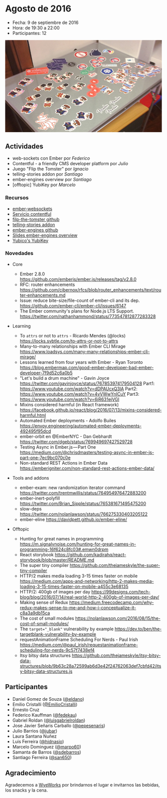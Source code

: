 # Agosto de 2016

* Fecha: 9 de septiembre de 2016
* Hora: de 19:30 a 22:00
* Participantes: 12

![photo](./photo.jpg)

## Actividades

* web-sockets con Ember por *Federico*
* Contentful - a friendly CMS developer platform por *Julio*
* Juego "Flip the Tomster" por *Ignacio*
* telling-stories addon por *Santiago*
* ember-engines overview  por *Santiago*
* [offtopic] YubiKey por *Marcelo*

### Recursos

* [ember-websockets](https://github.com/thoov/ember-websockets)
* [Servicio contentful](https://www.contentful.com/)
* [filp-the-tomster github](https://github.com/hidnasio/flip-the-tomster)
* [telling-stories addon](https://github.com/mvdwg/telling-stories)
* [ember-engines github](https://github.com/dgeb/ember-engines)
* [Slides ember-engines overview](https://docs.google.com/presentation/d/1hVJmURqB5bkQ44QlHCgzR6vQXeyz9tNH9k0j0iaQ17k/edit?usp=sharing)
* [Yubico's YubiKey](https://www.yubico.com/products/yubikey-hardware/)

### Novedades

* Core
  * Ember 2.8.0
    https://github.com/emberjs/ember.js/releases/tag/v2.8.0
  * RFC: router enhancements
    https://github.com/cibernox/rfcs/blob/router_enhancements/text/router-enhancements.md
  * Issue: reduce bite-size/file-count of ember-cli and its dep.
    https://github.com/ember-cli/ember-cli/issues/6147
  * The Ember community's plans for Node.js LTS Support.
    https://twitter.com/nathanhammond/status/773547812877283328

* Learning
  * To `attrs` or not to `attrs` - Ricardo Mendes (@locks)
    https://locks.svbtle.com/to-attrs-or-not-to-attrs
  * Many-to-many relationships with Ember CLI Mirage
    https://www.loadsys.com/many-many-relationships-ember-cli-mirage/
  * Lessons learned from four years with Ember - Ryan Toronto
    https://blog.embermap.com/good-ember-developer-bad-ember-developer-7f9d52c6a0b5
  * "Let's build a drum machine" - Gavin Joyce
    https://twitter.com/gavinjoyce/status/767853974179504128
    Part1: https://www.youtube.com/watch?v=dDPAUcxQ3lA
    Part2: https://www.youtube.com/watch?v=4vVWwYnICuY
    Part3: https://www.youtube.com/watch?v=6jR631ejVGI
  * Mixins considered harmful (in React framework)
    https://facebook.github.io/react/blog/2016/07/13/mixins-considered-harmful.html
  * Automated Ember deployments - Adolfo Builes
    https://envoy.engineering/automated-ember-deployments-492495f95dcd
  * ember-orbit en @EmberNYC - Dan Gebhardt
    https://twitter.com/dgeb/status/769949697427529728
  * Testing Async in Ember.js — Part One
    https://medium.com/@chrisdmasters/testing-async-in-ember-js-part-one-7ec9bc070c0e
  * Non-standard REST Actions in Ember Data
    https://emberigniter.com/non-standard-rest-actions-ember-data/

* Tools and addons
  * ember-exam: new randomization iterator command
    https://twitter.com/trentmwillis/status/764954976472883200
  * ember-inert-polyfill
    https://twitter.com/Brian_Sipple/status/765381671495475200
  * slow-deps
    https://twitter.com/nolanlawson/status/766275330403205122
  * ember-eline
    https://davidpett.github.io/ember-eline/

* Offtopic
  * Hunting for great names in programming
    https://m.signalvnoise.com/hunting-for-great-names-in-programming-16f624c8fc03#.emwn0drpm
  * React storybook
    https://github.com/kadirahq/react-storybook/blob/master/README.md
  * The super tiny compiler
    https://github.com/thejameskyle/the-super-tiny-compiler
  * HTTP/2 makes media loading 3-15 times faster on mobile
    https://medium.com/apps-and-networking/http-2-makes-media-loading-3-15-times-faster-on-mobile-a455c3e68135
  * HTTP/2: 400gb of images per day
    https://99designs.com/tech-blog/blog/2016/07/14/real-world-http-2-400gb-of-images-per-day/
  * Making sense of Redux
    https://medium.freecodecamp.com/why-redux-makes-sense-to-me-and-how-i-conceptualize-it-c8a3a9db15ca
  * The cost of small modules
    https://nolanlawson.com/2016/08/15/the-cost-of-small-modules/
  * The `target="_blank"` vulnerability by example
    https://dev.to/ben/the-targetblank-vulnerability-by-example
  * requestAnimationFrame Scheduling For Nerds - Paul Irish
    https://medium.com/@paul_irish/requestanimationframe-scheduling-for-nerds-9c57f7438ef4
  * Itsy bitsy data structures
    https://github.com/thejameskyle/itsy-bitsy-data-structures/blob/9b63c28a72599ab6d3e42f24762063def7cbfd42/itsy-bitsy-data-structures.js

## Participantes

* Daniel Gomez de Souza ([@eldano](https://github.com/eldano))
* Emilio Cristalli ([@EmilioCristalli](https://github.com/EmilioCristalli))
* Ernesto Cruz
* Federico Kauffman ([@fedekau](https://github.com/fedekau))
* Gabriel Roldan ([@luisgabrielroldan](https://github.com/luisgabrielroldan))
* Jose Javier Señaris Carballo ([@pepesenaris](https://github.com/pepesenaris))
* Julio Barrios ([@jubar](https://github.com/jubar))
* Laura Santana Nuñez
* Luis Ferreira ([@hidnasio](https://github.com/hidnasio))
* Marcelo Dominguez ([@marpo60](https://github.com/marpo60))
* Samanta de Barros ([@sdebarros](https://github.com/sdebarros))
* Santiago Ferreira ([@san650](https://github.com/san650))

## Agradecimiento

Agradecemos a [WyeWorks](https://wyeworks.com/) por brindarnos el lugar e
invitarnos las bebidas, los snacks y la cena.
